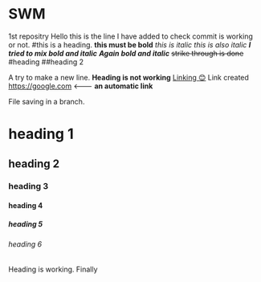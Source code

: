 # SWM
1st repositry
Hello this is the line I have added to check commit is working or not.
#this is a heading.
**this must be bold**
*this is italic*
_this is also italic_
_**I tried to mix bold and italic**_
___Again bold and italic___
~~strike through is done~~
#heading
##heading 2

A try to make a new line.
**Heading is not working**
[Linking 😊](https://google.com)
Link created 
https://google.com <--- **an automatic link**

File saving in a branch.

# heading 1
## heading 2
 ### heading 3
 #### heading 4
##### heading 5
###### heading 6
 Heading is working.
 Finally
